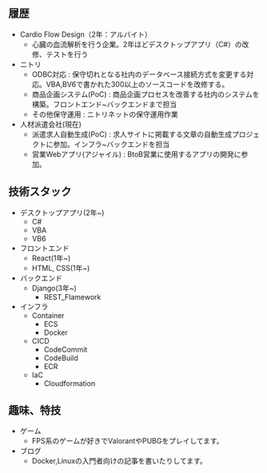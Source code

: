 




## 履歴

- Cardio Flow Design（2年：アルバイト）
  - 心臓の血流解析を行う企業。2年ほどデスクトップアプリ（C#）の改修、テストを行う
- ニトリ
  - ODBC対応 : 保守切れとなる社内のデータベース接続方式を変更する対応。VBA,BV6で書かれた300以上のソースコードを改修する。
  - 商品企画システム(PoC) : 商品企画プロセスを改善する社内のシステムを構築。フロントエンド~バックエンドまで担当
  - その他保守運用 : ニトリネットの保守運用作業
- 人材派遣会社(現在)
  - 派遣求人自動生成(PoC) : 求人サイトに掲載する文章の自動生成プロジェクトに参加。インフラ~バックエンドを担当
  - 営業Webアプリ(アジャイル) : BtoB営業に使用するアプリの開発に参加。



## 技術スタック


- デスクトップアプリ(2年~)
  - C#
  - VBA
  - VB6
- フロントエンド
  - React(1年~)
  - HTML, CSS(1年~)
- バックエンド
  - Django(3年~)
    - REST_Flamework
- インフラ
  - Container
    - ECS
    - Docker
  - CICD
    - CodeCommit
    - CodeBuild
    - ECR
  - IaC
    - Cloudformation



## 趣味、特技


- ゲーム
  - FPS系のゲームが好きでValorantやPUBGをプレイしてます。
- ブログ
  - Docker,Linuxの入門者向けの記事を書いたりしてます。














